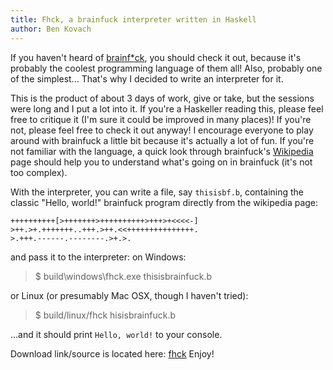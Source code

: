 ```yaml
---
title: Fhck, a brainfuck interpreter written in Haskell
author: Ben Kovach
---
```


If you haven't heard of
[brainf\*ck](http://en.wikipedia.org/wiki/Brainfuck), you should
check it out, because it's probably the coolest programming
language of them all! Also, probably one of the simplest... That's why I
decided to write an interpreter for it. 

This is the product of about 3
days of work, give or take, but the sessions were long and I put a lot
into it. If you're a Haskeller reading this, please feel free to
critique it (I'm sure it could be improved in many places)! If you're
not, please feel free to check it out anyway! I encourage everyone to
play around with brainfuck a little bit because it's actually a lot of
fun. If you're not familiar with the language, a quick look through
brainfuck's [Wikipedia](http://en.wikipedia.org/wiki/Brainfuck) page
should help you to understand what's going on in brainfuck (it's not too
complex). 

With the interpreter, you can write a file, say
`thisisbf.b`, containing the classic "Hello, world!" brainfuck program
directly from the wikipedia page:

```brainfuck
++++++++++[>+++++++>++++++++++>+++>+<<<<-]
>++.>+.+++++++..+++.>++.<<+++++++++++++++.
>.+++.------.--------.>+.>.
```

and pass it to the interpreter: on Windows:

> $ build\windows\fhck.exe thisisbrainfuck.b

or Linux (or presumably Mac OSX, though I haven't tried):

> $ build/linux/fhck hisisbrainfuck.b

...and it should print `Hello, world!` to your console.

Download link/source is located here: [fhck](https://github.com/5outh/fhck) Enjoy!